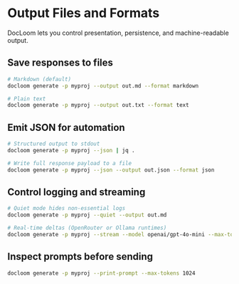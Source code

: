 # Output Files and Formats

DocLoom lets you control presentation, persistence, and machine-readable output.

## Save responses to files
```bash
# Markdown (default)
docloom generate -p myproj --output out.md --format markdown

# Plain text
docloom generate -p myproj --output out.txt --format text
```

## Emit JSON for automation
```bash
# Structured output to stdout
docloom generate -p myproj --json | jq .

# Write full response payload to a file
docloom generate -p myproj --json --output out.json --format json
```

## Control logging and streaming
```bash
# Quiet mode hides non-essential logs
docloom generate -p myproj --quiet --output out.md

# Real-time deltas (OpenRouter or Ollama runtimes)
docloom generate -p myproj --stream --model openai/gpt-4o-mini --max-tokens 512
```

## Inspect prompts before sending
```bash
docloom generate -p myproj --print-prompt --max-tokens 1024
```
